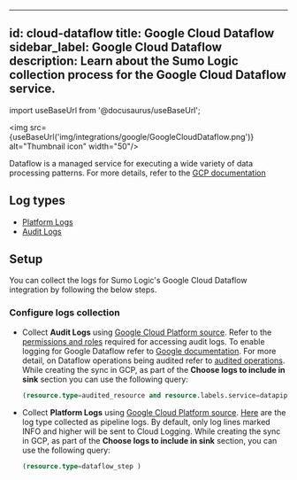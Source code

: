 
---
id: cloud-dataflow
title: Google Cloud Dataflow
sidebar_label: Google Cloud Dataflow
description: Learn about the Sumo Logic collection process for the Google Cloud Dataflow service.
---

import useBaseUrl from '@docusaurus/useBaseUrl';

<img src={useBaseUrl('img/integrations/google/GoogleCloudDataflow.png')} alt="Thumbnail icon" width="50"/>

Dataflow is a managed service for executing a wide variety of data processing patterns. For more details, refer to the [GCP documentation](https://cloud.google.com/dataflow/docs)

## Log types

* [Platform Logs](https://docs.aws.amazon.com/appflow/latest/userguide/monitoring-cloudwatch.html)
* [Audit Logs](https://docs.aws.amazon.com/appflow/latest/userguide/appflow-cloudtrail-logs.html)

## Setup

You can collect the logs for Sumo Logic's Google Cloud Dataflow integration by following the below steps.

### Configure logs collection

* Collect **Audit Logs** using [Google Cloud Platform source](/docs/send-data/hosted-collectors/google-source/google-cloud-platform-source). Refer to the [permissions and roles](https://cloud.google.com/dataflow/docs/audit-logging#audit_log_permissions) required for accessing audit logs. To enable logging for Google Dataflow refer to [Google documentation](https://cloud.google.com/dataflow/docs/audit-logging#enabling_audit_loggin). For more detail, on Dataflow operations being audited refer to [audited operations](https://cloud.google.com/dataflow/docs/audit-logging#audited_operations). While creating the sync in GCP, as part of the **Choose logs to include in sink** section you can use the following query:
   ```sql
   (resource.type=audited_resource and resource.labels.service=datapipelines.googleapis.com)
   ```

* Collect **Platform Logs** using [Google Cloud Platform source](/docs/send-data/hosted-collectors/google-source/google-cloud-platform-source). [Here](https://cloud.google.com/dataflow/docs/guides/logging#log-types) are the log type collected as pipeline logs. By default, only log lines marked INFO and higher will be sent to Cloud Logging. While creating the sync in GCP, as part of the **Choose logs to include in sink** section, you can use the following query:
   ```sql
   (resource.type=dataflow_step )
   ```